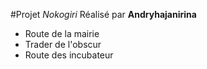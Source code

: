#Projet *Nokogiri*
Réalisé par **Andryhajanirina**
* Route de la mairie
* Trader de l'obscur
* Route des incubateur